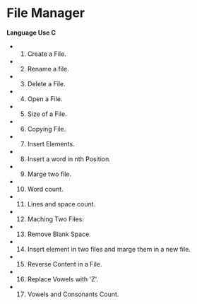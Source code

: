 # File Manager 
**Language Use C**

- 1. Create a File.
- 2. Rename a file.
- 3. Delete a File.
- 4. Open a File.
- 5. Size of a File.
- 6. Copying File.
- 7. Insert Elements.
- 8. Insert a word in nth Position.
- 9. Marge two file.
- 10. Word count.
- 11. Lines and space count.
- 12. Maching Two Files.
- 13. Remove Blank Space.
- 14. Insert element in two files and marge them in a new file.
- 15. Reverse Content in a File.
- 16. Replace Vowels with 'Z'.
- 17. Vowels and Consonants Count.
